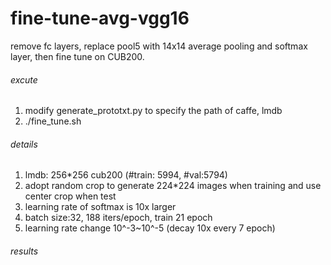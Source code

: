 # fine-tune-avg-vgg16

remove fc layers, replace pool5 with 14x14 average pooling and softmax layer, then fine tune on CUB200.

###### excute ######
1. modify generate_prototxt.py to specify the path of caffe, lmdb
2. ./fine_tune.sh

###### details ######
1. lmdb: 256*256 cub200 (#train: 5994, #val:5794)
2. adopt random crop to generate 224*224 images when training and use center crop when test
3. learning rate of softmax is 10x larger
4. batch size:32, 188 iters/epoch, train 21 epoch
5. learning rate change 10^-3~10^-5 (decay 10x every 7 epoch)

###### results ######

